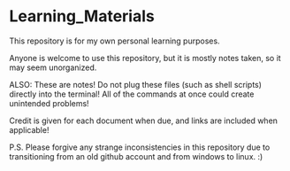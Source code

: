 # Learning_Materials
This repository is for my own personal learning purposes.

Anyone is welcome to use this repository, but 
it is mostly notes taken, so it may seem unorganized.

ALSO: These are notes! Do not plug these files (such as shell scripts) directly into the terminal! All of the commands at once could create unintended problems!

Credit is given for each document when due,
and links are included when applicable!

P.S. Please forgive any strange inconsistencies in this repository due to transitioning from an old github account and from windows to linux. :)
